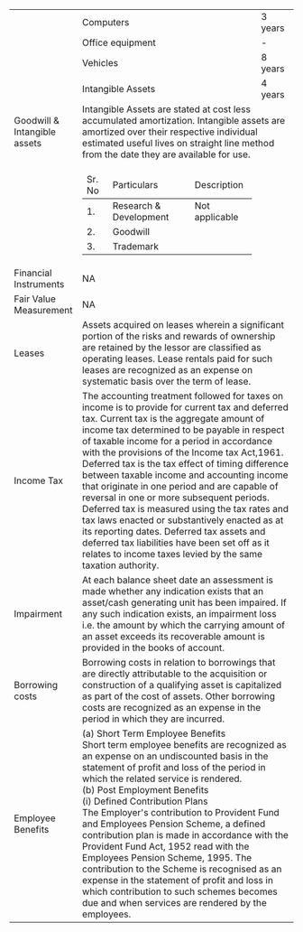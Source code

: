 <table><tr><td></td><td>Computers</td><td>3 years</td></tr><tr><td></td><td>Office equipment</td><td>-</td></tr><tr><td></td><td>Vehicles</td><td>8 years</td></tr><tr><td></td><td>Intangible Assets</td><td>4 years</td></tr><tr><td>Goodwill & Intangible assets</td><td colspan="2">Intangible Assets are stated at cost less accumulated amortization. Intangible assets are amortized over their respective individual estimated useful lives on straight line method from the date they are available for use.</td></tr><tr><td></td><td><table><thead><tr><td>Sr. No</td><td>Particulars</td><td>Description</td></tr></thead><tbody><tr><td>1.</td><td>Research & Development</td><td>Not applicable</td></tr><tr><td>2.</td><td>Goodwill</td><td></td></tr><tr><td>3.</td><td>Trademark</td><td></td></tr></tbody></table></td><td></td></tr><tr><td>Financial Instruments</td><td colspan="2">NA</td></tr><tr><td>Fair Value Measurement</td><td colspan="2">NA</td></tr><tr><td>Leases</td><td colspan="2">Assets acquired on leases wherein a significant portion of the risks and rewards of ownership are retained by the lessor are classified as operating leases. Lease rentals paid for such leases are recognized as an expense on systematic basis over the term of lease.</td></tr><tr><td>Income Tax</td><td colspan="2">The accounting treatment followed for taxes on income is to provide for current tax and deferred tax. Current tax is the aggregate amount of income tax determined to be payable in respect of taxable income for a period in accordance with the provisions of the Income tax Act,1961. Deferred tax is the tax effect of timing difference between taxable income and accounting income that originate in one period and are capable of reversal in one or more subsequent periods. Deferred tax is measured using the tax rates and tax laws enacted or substantively enacted as at its reporting dates. Deferred tax assets and deferred tax liabilities have been set off as it relates to income taxes levied by the same taxation authority.</td></tr><tr><td>Impairment</td><td colspan="2">At each balance sheet date an assessment is made whether any indication exists that an asset/cash generating unit has been impaired. If any such indication exists, an impairment loss i.e. the amount by which the carrying amount of an asset exceeds its recoverable amount is provided in the books of account.</td></tr><tr><td>Borrowing costs</td><td colspan="2">Borrowing costs in relation to borrowings that are directly attributable to the acquisition or construction of a qualifying asset is capitalized as part of the cost of assets. Other borrowing costs are recognized as an expense in the period in which they are incurred.</td></tr><tr><td>Employee Benefits</td><td colspan="2">(a) Short Term Employee Benefits<br>Short term employee benefits are recognized as an expense on an undiscounted basis in the statement of profit and loss of the period in which the related service is rendered.<br>(b) Post Employment Benefits<br>(i) Defined Contribution Plans<br>The Employer's contribution to Provident Fund and Employees Pension Scheme, a defined contribution plan is made in accordance with the Provident Fund Act, 1952 read with the Employees Pension Scheme, 1995. The contribution to the Scheme is recognised as an expense in the statement of profit and loss in which contribution to such schemes becomes due and when services are rendered by the employees.</td></tr></table>